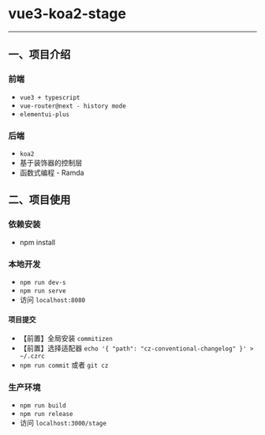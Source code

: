 # vue3-koa2-stage

---
## 一、项目介绍
### 前端

- `vue3 + typescript`
- `vue-router@next - history mode`
- `elementui-plus`

### 后端

- `koa2`
- 基于装饰器的控制层
- 函数式编程 - Ramda
## 二、项目使用
### 依赖安装

- npm install

### 本地开发

- `npm run dev-s`
- `npm run serve`
- 访问 `localhost:8080`

#### 项目提交

- 【前置】全局安装 `commitizen`
- 【前置】选择适配器 `echo '{ "path": "cz-conventional-changelog" }' > ~/.czrc`
- `npm run commit` 或者 `git cz`
### 生产环境

- `npm run build`
- `npm run release`
- 访问 `localhost:3000/stage`
